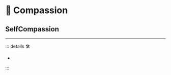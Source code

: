 
# 💜 <anima>Compassion</anima>

## SelfCompassion

---

<!-- =================================================== -->
<!-- =================================================== -->
<!-- =================================================== -->
<!-- =================================================== -->
<!-- =================================================== -->
::: details 🛠

-

:::
